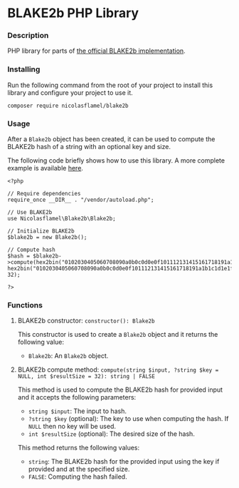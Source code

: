 # BLAKE2b PHP Library

### Description
PHP library for parts of [the official BLAKE2b implementation](https://github.com/BLAKE2/BLAKE2).

### Installing
Run the following command from the root of your project to install this library and configure your project to use it.
```
composer require nicolasflamel/blake2b
```

### Usage
After a `Blake2b` object has been created, it can be used to compute the BLAKE2b hash of a string with an optional key and size.

The following code briefly shows how to use this library. A more complete example is available [here](https://github.com/NicolasFlamel1/BLAKE2b-PHP-Library/tree/master/example).
```
<?php

// Require dependencies
require_once __DIR__ . "/vendor/autoload.php";

// Use BLAKE2b
use Nicolasflamel\Blake2b\Blake2b;

// Initialize BLAKE2b
$blake2b = new Blake2b();

// Compute hash
$hash = $blake2b->compute(hex2bin("0102030405060708090a0b0c0d0e0f101112131415161718191a1b1c1d1e1f20"), hex2bin("0102030405060708090a0b0c0d0e0f101112131415161718191a1b1c1d1e1f20"), 32);

?>
```

### Functions
1. BLAKE2b constructor: `constructor(): Blake2b`

   This constructor is used to create a `Blake2b` object and it returns the following value:
   * `Blake2b`: An `Blake2b` object.

2. BLAKE2b compute method: `compute(string $input, ?string $key = NULL, int $resultSize = 32): string | FALSE`

   This method is used to compute the BLAKE2b hash for provided input and it accepts the following parameters:
   * `string $input`: The input to hash.
   * `?string $key` (optional): The key to use when computing the hash. If `NULL` then no key will be used.
   * `int $resultSize` (optional): The desired size of the hash.

   This method returns the following values:
   * `string`: The BLAKE2b hash for the provided input using the key if provided and at the specified size.
   * `FALSE`: Computing the hash failed.
